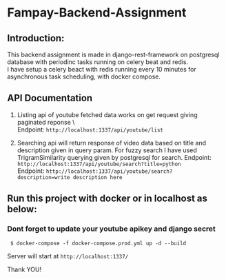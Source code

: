# Fampay-Backend-Assignment

## Introduction:
This backend assignment is made in django-rest-framework on postgresql database with periodinc tasks running on celery beat and redis. \
I have setup a celery beact with redis running every 10 minutes for asynchronous task scheduling, with docker compose.

## API Documentation
1) Listing api of youtube fetched data works on get request giving paginated reponse \  
Endpoint: ```http://localhost:1337/api/youtube/list```

2) Searching api will return response of video data based on title and description given in query param. For fuzzy search I have used TrigramSimilarity querying given by postgresql for search.
Endpoint: ```http://localhost:1337/api/youtube/search?title=python``` \
Endpoint: ```http://localhost:1337/api/youtube/search?description=write description here```

## Run this project with docker or in localhost as below:
### Dont forget to update your youtube apikey and django secret
```
 $ docker-compose -f docker-compose.prod.yml up -d --build 
``` 

Server will start at ``` http://localhost:1337/ ``` 

Thank YOU!
 


